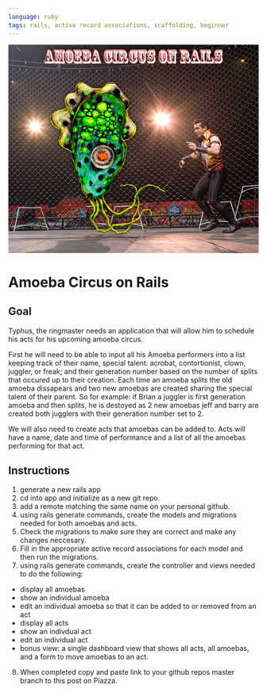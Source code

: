```yaml
---
language: ruby
tags: rails, active record associations, scaffolding, beginner
---
```


<img src="./app/assets/images/amoeba-circus-medium.jpg" alt="Amoeba Circus">

# Amoeba Circus on Rails



## Goal

Typhus, the ringmaster needs an application that will allow him to schedule his acts for his upcoming amoeba circus. 

First he will need to be able to input all his Amoeba performers into a list keeping track of their name, special talent: acrobat, contortionist, clown, juggler, or freak; and their generation number based on the number of splits that occured up to their creation. Each time an amoeba splits the old amoeba dissapears and two new amoebas are created sharing the special talent of their parent. So for example: if Brian a juggler is first generation amoeba and then splits, he is destoyed as 2 new amoebas jeff and barry are created both jugglers with their generation number set to 2.

We will also need to create acts that amoebas can be added to. Acts will have a name, date and time of performance and a list of all the amoebas performing for that act.

## Instructions

1. generate a new rails app
2. cd into app and initialize as a new git repo.
3. add a remote matching the same name on your personal github.
4. using rails generate commands, create the models and migrations needed for both amoebas and acts.
5. Check the migrations to make sure they are correct and make any changes neccesary.
6. Fill in the appropriate active record associations for each model and then run the migrations.
7. using rails generate commands, create the controller and views needed to do the following:
 - display all amoebas
 - show an individual amoeba
 - edit an individual amoeba so that it can be added to or removed from an act
 - display all acts
 - show an indivdual act
 - edit an individual act
 - bonus view: a single dashboard view that shows all acts, all amoebas, and a form to move amoebas to an act.
8. When completed copy and paste link to your github repos master branch to this post on Piazza.
